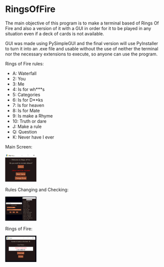 # RingsOfFire
The main objective of this program is to make a terminal based of Rings Of Fire
and also a version of it with a GUI
in order for it to be played in any situation even if a deck of cards is not
available.  

GUI was made using PySimpleGUI and the final version will use PyInstaller
to turn it into an .exe file and usable without the use of neither the
terminal nor the necessary extensions to execute, so anyone can use the program.

Rings of Fire rules:
* A: Waterfall
* 2: You
* 3: Me
* 4: Is for wh***s
* 5: Categories
* 6: Is for D**ks
* 7: Is for heaven
* 8: Is for Mate
* 9: Is make a Rhyme
* 10: Truth or dare
* J: Make a rule
* Q: Question
* K: Never have I ever

Main Screen:

<img src="https://github.com/PedroTorrado/RingsOfFire/blob/main/Images/Main_Screen_WarmUp.png" alt="Main Screen" width="100"/>


Rules Changing and Checking:

<img src="https://github.com/PedroTorrado/RingsOfFire/blob/main/Images/Rules_Screen_RuleDefining_ListRules.png" alt="Rules Screen" width="100"/>

Rings of Fire:

<img src="https://github.com/PedroTorrado/RingsOfFire/blob/main/Images/RingsOfFire_Game.png" alt="Rules Screen" width="100"/>
